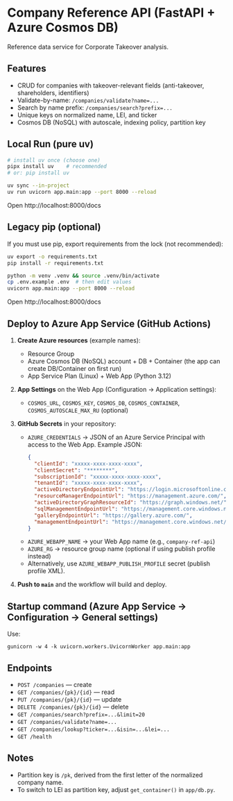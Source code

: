 # Company Reference API (FastAPI + Azure Cosmos DB)

Reference data service for Corporate Takeover analysis.

## Features
- CRUD for companies with takeover-relevant fields (anti-takeover, shareholders, identifiers)
- Validate-by-name: `/companies/validate?name=...`
- Search by name prefix: `/companies/search?prefix=...`
- Unique keys on normalized name, LEI, and ticker
- Cosmos DB (NoSQL) with autoscale, indexing policy, partition key

## Local Run (pure uv)

```bash
# install uv once (choose one)
pipx install uv    # recommended
# or: pip install uv

uv sync --in-project
uv run uvicorn app.main:app --port 8000 --reload
```

Open http://localhost:8000/docs

## Legacy pip (optional)
If you must use pip, export requirements from the lock (not recommended):
```bash
uv export -o requirements.txt
pip install -r requirements.txt
```


```bash
python -m venv .venv && source .venv/bin/activate
cp .env.example .env  # then edit values
uvicorn app.main:app --port 8000 --reload
```

Open http://localhost:8000/docs

## Deploy to Azure App Service (GitHub Actions)

1. **Create Azure resources** (example names):
   - Resource Group
   - Azure Cosmos DB (NoSQL) account + DB + Container (the app can create DB/Container on first run)
   - App Service Plan (Linux) + Web App (Python 3.12)
2. **App Settings** on the Web App (Configuration → Application settings):
   - `COSMOS_URL`, `COSMOS_KEY`, `COSMOS_DB`, `COSMOS_CONTAINER`, `COSMOS_AUTOSCALE_MAX_RU` (optional)
3. **GitHub Secrets** in your repository:
   - `AZURE_CREDENTIALS` → JSON of an Azure Service Principal with access to the Web App.
     Example JSON:
     ```json
     {
       "clientId": "xxxxx-xxxx-xxxx-xxxx",
       "clientSecret": "********",
       "subscriptionId": "xxxxx-xxxx-xxxx-xxxx",
       "tenantId": "xxxxx-xxxx-xxxx-xxxx",
       "activeDirectoryEndpointUrl": "https://login.microsoftonline.com",
       "resourceManagerEndpointUrl": "https://management.azure.com/",
       "activeDirectoryGraphResourceId": "https://graph.windows.net/",
       "sqlManagementEndpointUrl": "https://management.core.windows.net:8443/",
       "galleryEndpointUrl": "https://gallery.azure.com/",
       "managementEndpointUrl": "https://management.core.windows.net/"
     }
     ```
   - `AZURE_WEBAPP_NAME` → your Web App name (e.g., `company-ref-api`)
   - `AZURE_RG` → resource group name (optional if using publish profile instead)
   - Alternatively, use `AZURE_WEBAPP_PUBLISH_PROFILE` secret (publish profile XML).

4. **Push to `main`** and the workflow will build and deploy.

## Startup command (Azure App Service → Configuration → General settings)
Use:
```
gunicorn -w 4 -k uvicorn.workers.UvicornWorker app.main:app
```

## Endpoints
- `POST /companies` — create
- `GET /companies/{pk}/{id}` — read
- `PUT /companies/{pk}/{id}` — update
- `DELETE /companies/{pk}/{id}` — delete
- `GET /companies/search?prefix=...&limit=20`
- `GET /companies/validate?name=...`
- `GET /companies/lookup?ticker=...&isin=...&lei=...`
- `GET /health`

## Notes
- Partition key is `/pk`, derived from the first letter of the normalized company name.
- To switch to LEI as partition key, adjust `get_container()` in `app/db.py`.
